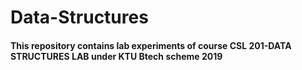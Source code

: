 # Data-Structures
<h4>This repository contains lab experiments of course <strong>CSL 201-DATA STRUCTURES LAB</strong> under KTU Btech scheme 2019  </h4>
